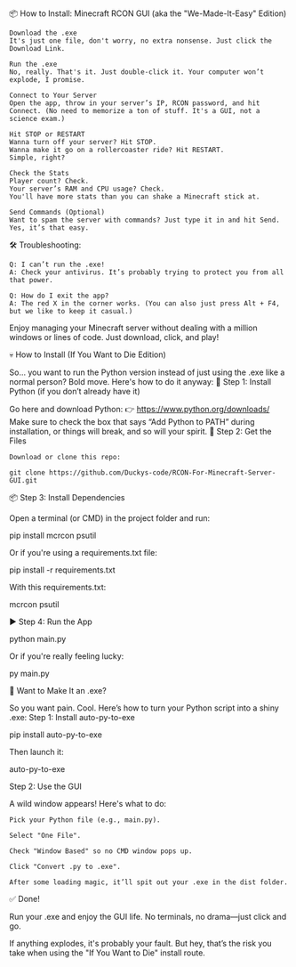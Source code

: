 📦 How to Install: Minecraft RCON GUI (aka the "We-Made-It-Easy" Edition)

    Download the .exe
    It's just one file, don't worry, no extra nonsense. Just click the Download Link.

    Run the .exe
    No, really. That's it. Just double-click it. Your computer won’t explode, I promise.

    Connect to Your Server
    Open the app, throw in your server’s IP, RCON password, and hit Connect. (No need to memorize a ton of stuff. It's a GUI, not a science exam.)

    Hit STOP or RESTART
    Wanna turn off your server? Hit STOP.
    Wanna make it go on a rollercoaster ride? Hit RESTART.
    Simple, right?

    Check the Stats
    Player count? Check.
    Your server’s RAM and CPU usage? Check.
    You'll have more stats than you can shake a Minecraft stick at.

    Send Commands (Optional)
    Want to spam the server with commands? Just type it in and hit Send. Yes, it’s that easy.

🛠️ Troubleshooting:

    Q: I can’t run the .exe!
    A: Check your antivirus. It’s probably trying to protect you from all that power.

    Q: How do I exit the app?
    A: The red X in the corner works. (You can also just press Alt + F4, but we like to keep it casual.)

Enjoy managing your Minecraft server without dealing with a million windows or lines of code. Just download, click, and play!


💀 How to Install (If You Want to Die Edition)

So… you want to run the Python version instead of just using the .exe like a normal person? Bold move. Here's how to do it anyway:
🐍 Step 1: Install Python (if you don’t already have it)

Go here and download Python:
👉 https://www.python.org/downloads/
Make sure to check the box that says “Add Python to PATH” during installation, or things will break, and so will your spirit.
📁 Step 2: Get the Files

    Download or clone this repo:

    git clone https://github.com/Duckys-code/RCON-For-Minecraft-Server-GUI.git

📦 Step 3: Install Dependencies

Open a terminal (or CMD) in the project folder and run:

pip install mcrcon psutil

Or if you're using a requirements.txt file:

pip install -r requirements.txt

With this requirements.txt:

mcrcon
psutil

▶️ Step 4: Run the App

python main.py

Or if you're really feeling lucky:

py main.py

🧪 Want to Make It an .exe?

So you want pain. Cool. Here’s how to turn your Python script into a shiny .exe:
Step 1: Install auto-py-to-exe

pip install auto-py-to-exe

Then launch it:

auto-py-to-exe

Step 2: Use the GUI

A wild window appears! Here's what to do:

    Pick your Python file (e.g., main.py).

    Select "One File".

    Check "Window Based" so no CMD window pops up.

    Click "Convert .py to .exe".

    After some loading magic, it’ll spit out your .exe in the dist folder.

✅ Done!

Run your .exe and enjoy the GUI life.
No terminals, no drama—just click and go.

If anything explodes, it's probably your fault. But hey, that’s the risk you take when using the "If You Want to Die" install route.
